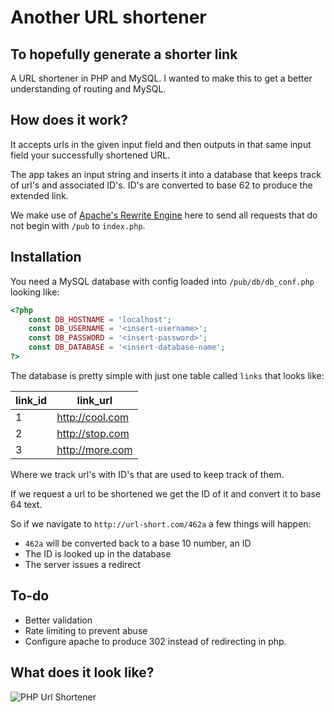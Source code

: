 # Another URL shortener
## To hopefully generate a shorter link

A URL shortener in PHP and MySQL.  I wanted to make this to get a better understanding of routing and MySQL.

## How does it work?
It accepts urls in the given input field and then outputs in that same input field your successfully shortened URL. 

The app takes an input string and inserts it into a database that keeps track of url's and associated ID's. ID's are converted to base 62 to produce the extended link.

We make use of [Apache's Rewrite Engine](https://httpd.apache.org/docs/current/mod/mod_rewrite.html) here to send all requests that do not begin with `/pub` to `index.php`.

## Installation
You need a MySQL database with config loaded into `/pub/db/db_conf.php` looking like:

```php
<?php
    const DB_HOSTNAME = 'localhost';
    const DB_USERNAME = '<insert-username>';
    const DB_PASSWORD = '<insert-password>';
    const DB_DATABASE = '<insert-database-name';
?>
```

The database is pretty simple with just one table called `links` that looks like:

| link_id | link_url        |
| --------|-----------------|
| 1       | http://cool.com |
| 2       | http://stop.com |
| 3       | http://more.com |

Where we track url's with ID's that are used to keep track of them.

If we request a url to be shortened we get the ID of it and convert it to base 64 text.

So if we navigate to `http://url-short.com/462a` a few things will happen:

* `462a` will be converted back to a base 10 number, an ID
* The ID is looked up in the database 
* The server issues a redirect

## To-do
* Better validation
* Rate limiting to prevent abuse
* Configure apache to produce 302 instead of redirecting in php.

## What does it look like?
![PHP Url Shortener](https://davidyoung.tech/im/urlshort.jpg "PHP Url Shortener")